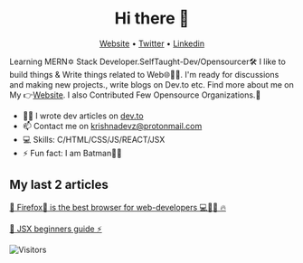 <h1 align="center">Hi there 👋</h1>
<p align="center">
  <a href="https://krishnadevz.github.io/">Website</a> •
  <a href="https://twitter.com/krishnadevz">Twitter</a> •
  <a href="https://www.linkedin.com/in/krishnakakade/">Linkedin</a>
</p>

Learning MERN✡ Stack Developer.SelfTaught-Dev/Opensourcer🛠 I like to build things & Write things related to Web🌐🐱‍👤. 
I'm ready for discussions and making new projects., write blogs on Dev.to etc. Find more about me on My 👉[Website](https://krishnadevz.github.io/).
I also Contributed Few Opensource Organizations.🌠


* ✍🏻 I wrote dev articles on [dev.to](https://dev.to/krishnadevz) 
* 📫 Contact me on [krishnadevz@protonmail.com](krishnadevz@protonmail.com)
* 💻 Skills: C/HTML/CSS/JS/REACT/JSX
* ⚡ Fun fact: I am Batman🐱‍👤

## My last 2 articles

[🚀 Firefox🦊 is the best browser for web-developers 💻🐱‍👤 🔥](https://dev.to/krishnakakade/firefox-is-the-best-browser-for-web-developers-49i7)

[🌊 JSX beginners guide  ⚡️](https://dev.to/krishnakakade/jsx-beginners-guide-2nim)

![Visitors](https://visitor-badge.glitch.me/badge?page_id=krishnadevz.krishnadevz)

